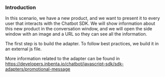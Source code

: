 ### Introduction

In this scenario, we have a new product, and we want to present it to  every user that interacts with the Chatbot SDK. We will show information about this new product in the conversation window, and we will open the side window with an image and a URL so they can see all the information.



The first step is to build the adapter. To follow best practices, we build it in an external js file.


More information related to the adapter can be found in https://developers.inbenta.io/chatbot/javascript-sdk/sdk-adapters/promotional-message

